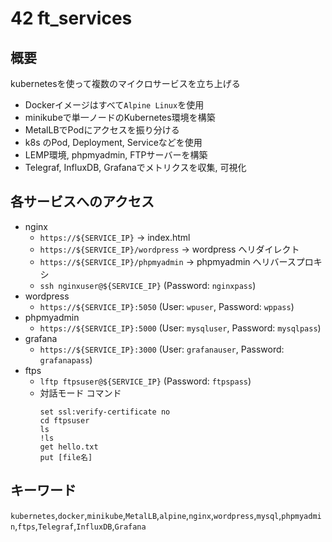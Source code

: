 # 42 ft_services

## 概要

kubernetesを使って複数のマイクロサービスを立ち上げる
- Dockerイメージはすべて`Alpine Linux`を使用
- minikubeで単一ノードのKubernetes環境を構築
- MetalLBでPodにアクセスを振り分ける
- k8s のPod, Deployment, Serviceなどを使用
- LEMP環境, phpmyadmin, FTPサーバーを構築
- Telegraf, InfluxDB, Grafanaでメトリクスを収集, 可視化

## 各サービスへのアクセス

- nginx
  - `https://${SERVICE_IP}` -> index.html
  - `https://${SERVICE_IP}/wordpress` -> wordpress へリダイレクト
  - `https://${SERVICE_IP}/phpmyadmin` -> phpmyadmin へリバースプロキシ
  - `ssh nginxuser@${SERVICE_IP}` (Password: `nginxpass`)
- wordpress
  - `https://${SERVICE_IP}:5050` (User: `wpuser`, Password: `wppass`)
- phpmyadmin
  - `https://${SERVICE_IP}:5000` (User: `mysqluser`, Password: `mysqlpass`)
- grafana
  - `https://${SERVICE_IP}:3000` (User: `grafanauser`, Password: `grafanapass`)
- ftps
  - `lftp ftpsuser@${SERVICE_IP}` (Password: `ftpspass`)
  - 対話モード コマンド
    ```
    set ssl:verify-certificate no
    cd ftpsuser
    ls
    !ls
    get hello.txt
    put [file名]
    ```

## キーワード

`kubernetes`,`docker`,`minikube`,`MetalLB`,`alpine`,`nginx`,`wordpress`,`mysql`,`phpmyadmin`,`ftps`,`Telegraf`,`InfluxDB`,`Grafana`
